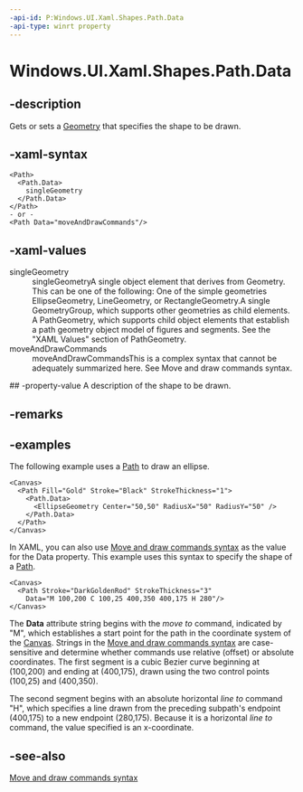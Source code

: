 ```yaml
---
-api-id: P:Windows.UI.Xaml.Shapes.Path.Data
-api-type: winrt property
---
```


<!-- Property syntax
public Windows.UI.Xaml.Media.Geometry Data { get;  set; }
-->

# Windows.UI.Xaml.Shapes.Path.Data

## -description
Gets or sets a [Geometry](../windows.ui.xaml.media/geometry.md) that specifies the shape to be drawn.



## -xaml-syntax
```xaml
<Path>
  <Path.Data>
    singleGeometry
  </Path.Data>
</Path>
- or -
<Path Data="moveAndDrawCommands"/>
```


## -xaml-values
<dl><dt>singleGeometry</dt><dd>singleGeometryA single object element that derives from Geometry. This can be one of the following: One of the simple geometries EllipseGeometry, LineGeometry, or RectangleGeometry.A single GeometryGroup, which supports other geometries as child elements. A PathGeometry, which supports child object elements that establish a path geometry object model of figures and segments. See the "XAML Values" section of PathGeometry.</dd>
<dt>moveAndDrawCommands</dt><dd>moveAndDrawCommandsThis is a complex syntax that cannot be adequately summarized here. See Move and draw commands syntax.</dd>
</dl>
## -property-value
A description of the shape to be drawn.

## -remarks

## -examples
The following example uses a [Path](path.md) to draw an ellipse.

```xaml
<Canvas> 
  <Path Fill="Gold" Stroke="Black" StrokeThickness="1">
    <Path.Data>
      <EllipseGeometry Center="50,50" RadiusX="50" RadiusY="50" />
    </Path.Data>
  </Path> 
</Canvas>
```


<!--<desc>
      <p xml:space="preserve">The following illustration shows the rendered <xref targtype="class_winrt" rid="w_ui_xaml_shp.path">Path</xref>. </p>
      
      ge p8:href="F7350D28-90E9-4423-9027-0A1C013D8381" xmlns:p8="http://www.w3.org/1999/xlink" />
-->
In XAML, you can also use [Move and draw commands syntax](/windows/uwp/xaml-platform/move-draw-commands-syntax) as the value for the Data property. This example uses this syntax to specify the shape of a [Path](path.md).

```xaml
<Canvas>
  <Path Stroke="DarkGoldenRod" StrokeThickness="3"
    Data="M 100,200 C 100,25 400,350 400,175 H 280"/>
</Canvas>
```

The **Data** attribute string begins with the *move to* command, indicated by "M", which establishes a start point for the path in the coordinate system of the [Canvas](../windows.ui.xaml.controls/canvas.md). Strings in the [Move and draw commands syntax](/windows/uwp/xaml-platform/move-draw-commands-syntax) are case-sensitive and determine whether commands use relative (offset) or absolute coordinates. The first segment is a cubic Bezier curve beginning at (100,200) and ending at (400,175), drawn using the two control points (100,25) and (400,350).

The second segment begins with an absolute horizontal *line to* command "H", which specifies a line drawn from the preceding subpath's endpoint (400,175) to a new endpoint (280,175). Because it is a horizontal *line to* command, the value specified is an x-coordinate.

## -see-also
[Move and draw commands syntax](/windows/uwp/xaml-platform/move-draw-commands-syntax)
